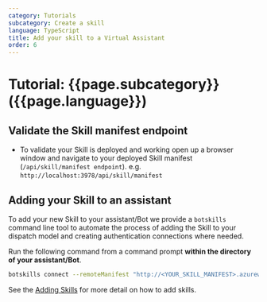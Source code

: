 ```yaml
---
category: Tutorials
subcategory: Create a skill
language: TypeScript
title: Add your skill to a Virtual Assistant
order: 6
---
```


# Tutorial: {{page.subcategory}} ({{page.language}})

## Validate the Skill manifest endpoint

- To validate your Skill is deployed and working open up a browser window and navigate to your deployed Skill manifest (`/api/skill/manifest endpoint`). e.g.  `http://localhost:3978/api/skill/manifest`

## Adding your Skill to an assistant

To add your new Skill to your assistant/Bot we provide a `botskills` command line tool to automate the process of adding the Skill to your dispatch model and creating authentication connections where needed. 

Run the following command from a command prompt **within the directory of your assistant/Bot**. 

```bash
botskills connect --remoteManifest "http://<YOUR_SKILL_MANIFEST>.azurewebsites.net/api/skill/manifest" --luisFolder "<YOUR-SKILL_PATH>/Deployment/Resources/LU/en/" --ts
```

See the [Adding Skills]({{site.baseurl}}/howto/skills/addingskills) for more detail on how to add skills.